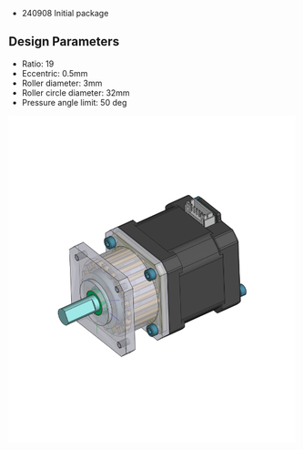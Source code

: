 + 240908 Initial package

## Design Parameters 

+ Ratio: 19
+ Eccentric: 0.5mm 
+ Roller diameter: 3mm 
+ Roller circle diameter: 32mm 
+ Pressure angle limit: 50 deg 

![initial package](Stepper_Cycloidal_Drive_Ratio19.png)
